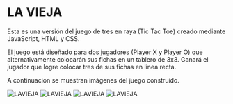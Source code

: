 # LA VIEJA

Esta es una versión del juego de tres en raya (Tic Tac Toe) creado mediante JavaScript, HTML y CSS.

El juego está diseñado para dos jugadores (Player X y Player O) que alternativamente colocarán sus fichas en un tablero de 3x3. Ganará el jugador que logre colocar tres de sus fichas en línea recta.

A continuación se muestran imágenes del juego construido.

<image src="Con título.png" alt="LAVIEJA">

<image src="Sin título.png" alt="LAVIEJA">

<image src="pegar título.png" alt="LAVIEJA">

<image src="cortar título.png" alt="LAVIEJA">